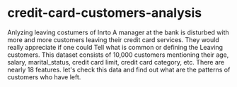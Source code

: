 # credit-card-customers-analysis
Anlyzing leaving costumers of
Inrto
A manager at the bank is disturbed with more and more customers leaving their credit card services.
They would really appreciate if one could Tell what is common or defining the Leaving customers.
This dataset consists of 10,000 customers mentioning their age, salary, marital_status, credit card limit, credit card category, etc. There are nearly 18 features.
let's check this data and find out what are the patterns of customers who have left.